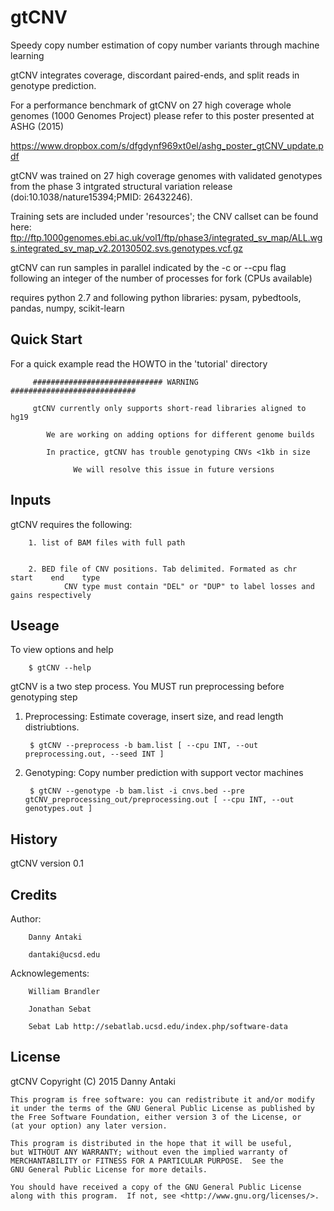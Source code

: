 # gtCNV

Speedy copy number estimation of copy number variants through machine learning

gtCNV integrates coverage, discordant paired-ends, and split reads in genotype prediction. 

For a performance benchmark of gtCNV on 27 high coverage whole genomes (1000 Genomes Project) please refer to this poster presented at ASHG (2015)
        
https://www.dropbox.com/s/dfgdynf969xt0el/ashg_poster_gtCNV_update.pdf

gtCNV was trained on 27 high coverage genomes with validated genotypes from the phase 3 intgrated structural variation release (doi:10.1038/nature15394;PMID:     26432246). 

Training sets are included under 'resources'; the CNV callset can be found here: ftp://ftp.1000genomes.ebi.ac.uk/vol1/ftp/phase3/integrated_sv_map/ALL.wgs.integrated_sv_map_v2.20130502.svs.genotypes.vcf.gz

gtCNV can run samples in parallel indicated by the -c or --cpu flag following an integer of the number of processes for fork (CPUs available)

requires python 2.7 and following python libraries: pysam, pybedtools, pandas, numpy, scikit-learn

## Quick Start
For a quick example read the HOWTO in the 'tutorial' directory

         ############################# WARNING ############################

         gtCNV currently only supports short-read libraries aligned to hg19

            We are working on adding options for different genome builds

            In practice, gtCNV has trouble genotyping CNVs <1kb in size

                  We will resolve this issue in future versions

## Inputs

gtCNV requires the following:
	
        1. list of BAM files with full path
	

        2. BED file of CNV positions. Tab delimited. Formated as chr    start    end    type
                CNV type must contain "DEL" or "DUP" to label losses and gains respectively 
	
## Useage

To view options and help

        $ gtCNV --help

gtCNV is a two step process. You MUST run preprocessing before genotyping step

1. Preprocessing:
       	Estimate coverage, insert size, and read length distriubtions. 

        $ gtCNV --preprocess -b bam.list [ --cpu INT, --out preprocessing.out, --seed INT ] 

2. Genotyping: 
        Copy number prediction with support vector machines
	
        $ gtCNV --genotype -b bam.list -i cnvs.bed --pre gtCNV_preprocessing_out/preprocessing.out [ --cpu INT, --out genotypes.out ] 


## History

gtCNV version 0.1 

## Credits

Author: 
        
        Danny Antaki
	
        dantaki@ucsd.edu

Acknowlegements:
        
        William Brandler
	
        Jonathan Sebat
	
        Sebat Lab http://sebatlab.ucsd.edu/index.php/software-data

## License

gtCNV
    Copyright (C) 2015  Danny Antaki

    This program is free software: you can redistribute it and/or modify
    it under the terms of the GNU General Public License as published by
    the Free Software Foundation, either version 3 of the License, or
    (at your option) any later version.

    This program is distributed in the hope that it will be useful,
    but WITHOUT ANY WARRANTY; without even the implied warranty of
    MERCHANTABILITY or FITNESS FOR A PARTICULAR PURPOSE.  See the
    GNU General Public License for more details.

    You should have received a copy of the GNU General Public License
    along with this program.  If not, see <http://www.gnu.org/licenses/>.
